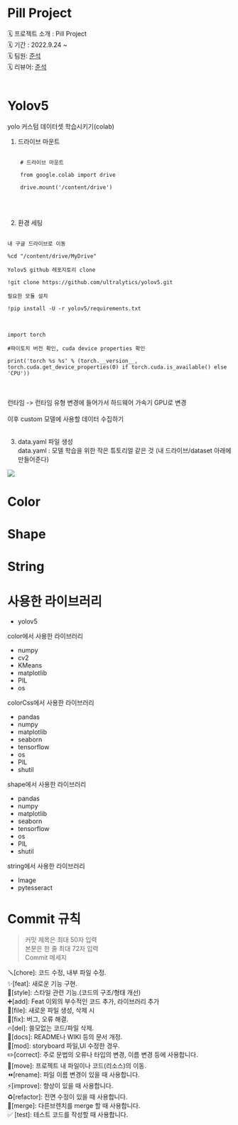 # Pill Project
🗓 프로젝트 소개 : Pill Project</br>
🗓 기간 : 2022.9.24 ~   </br>
🗓 팀원:  [준석](https://github.com/dotdotot)</br>
🗓 리뷰어: [준석](https://github.com/dotdotot)</br></br>

# Yolov5
yolo 커스텀 데이터셋 학습시키기(colab)</br>

1. 드라이브 마운트</br>
<code>
    # 드라이브 마운트</br>
    from google.colab import drive</br>
    drive.mount('/content/drive')</br>
</code></br></br>

2. 환경 세팅</br>
<code>
내 구글 드라이브로 이동</br>
%cd "/content/drive/MyDrive"</br>
Yolov5 github 레포지토리 clone</br>
!git clone https://github.com/ultralytics/yolov5.git</br>
필요한 모듈 설치</br>
!pip install -U -r yolov5/requirements.txt</br>
</code></br>

<code>
import torch</br>
#파이토치 버전 확인, cuda device properties 확인</br>
print('torch %s %s' % (torch.__version__, torch.cuda.get_device_properties(0) if torch.cuda.is_available() else 'CPU'))</br>
</code></br></br>
런타임 -> 런타임 유형 변경에 들어가서 하드웨어 가속기 GPU로 변경</br></br>
이후 custom 모델에 사용할 데이터 수집하기</br></br>

3. data.yaml 파일 생성</br>
data.yaml : 모델 학습을 위한 작은 튜토리얼 같은 것 (내 드라이브/dataset 아래에 만들어준다)</br>
<img src ="C:\\vsCode\PillProject\image\다운로드.png">

# Color

# Shape

# String

# 사용한 라이브러리
* yolov5

color에서 사용한 라이브러리
* numpy
* cv2
* KMeans
* matplotlib
* PIL
* os

colorCss에서 사용한 라이브러리
* pandas
* numpy
* matplotlib
* seaborn
* tensorflow
* os
* PIL
* shutil

shape에서 사용한 라이브러리
* pandas
* numpy
* matplotlib
* seaborn
* tensorflow
* os
* PIL
* shutil

string에서 사용한 라이브러리
* Image
* pytesseract

# Commit 규칙
> 커밋 제목은 최대 50자 입력 </br>
본문은 한 줄 최대 72자 입력 </br>
Commit 메세지 </br>

🪛[chore]: 코드 수정, 내부 파일 수정. </br>
✨[feat]: 새로운 기능 구현. </br>
🎨[style]: 스타일 관련 기능.(코드의 구조/형태 개선) </br>
➕[add]: Feat 이외의 부수적인 코드 추가, 라이브러리 추가 </br>
🔧[file]: 새로운 파일 생성, 삭제 시 </br>
🐛[fix]: 버그, 오류 해결. </br>
🔥[del]: 쓸모없는 코드/파일 삭제. </br>
📝[docs]: README나 WIKI 등의 문서 개정. </br>
💄[mod]: storyboard 파일,UI 수정한 경우. </br>
✏️[correct]: 주로 문법의 오류나 타입의 변경, 이름 변경 등에 사용합니다. </br>
🚚[move]: 프로젝트 내 파일이나 코드(리소스)의 이동. </br>
⏪️[rename]: 파일 이름 변경이 있을 때 사용합니다. </br>
⚡️[improve]: 향상이 있을 때 사용합니다. </br>
♻️[refactor]: 전면 수정이 있을 때 사용합니다. </br>
🔀[merge]: 다른브렌치를 merge 할 때 사용합니다. </br>
✅ [test]: 테스트 코드를 작성할 때 사용합니다. </br>